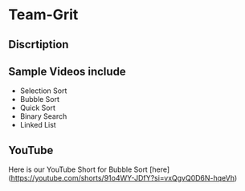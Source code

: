 # Team-Grit

## Discrtiption

## Sample Videos include 
- Selection Sort
- Bubble Sort
- Quick Sort
- Binary Search
- Linked List

## YouTube 
Here is our YouTube Short for Bubble Sort [here] (https://youtube.com/shorts/91o4WY-JDfY?si=vxQgvQ0D6N-hqeVh)
